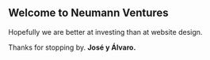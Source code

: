 ## Welcome to Neumann Ventures

Hopefully we are better at investing than at website design.

Thanks for stopping by.
**José y Álvaro.**